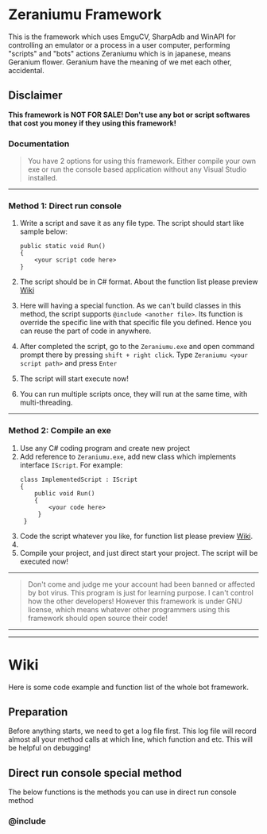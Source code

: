 # Zeraniumu Framework
This is the framework which uses EmguCV, SharpAdb and WinAPI for controlling an emulator or a process in a user computer, performing "scripts" and "bots" actions
Zeraniumu which is in japanese, means Geranium flower. Geranium have the meaning of we met each other, accidental.

## Disclaimer
**This framework is NOT FOR SALE! Don't use any bot or script softwares that cost you money if they using this framework!**

### Documentation
> You have 2 options for using this framework. Either compile your own exe or run the console based application without any Visual Studio installed.

---
### Method 1: Direct run console
1. Write a script and save it as any file type. The script should start like sample below:

    ```
    public static void Run()
    {
        <your script code here>
    }
    ```

2. The script should be in C# format. About the function list please preview [Wiki](#wiki)
3. Here will having a special function. As we can't build classes in this method, the script supports `@include <another file>`. Its function is override the specific line with that specific file you defined. Hence you can reuse the part of code in anywhere.
4. After completed the script, go to the `Zeraniumu.exe` and open command prompt there by pressing `shift + right click`. Type `Zeraniumu <your script path>` and press `Enter`
5. The script will start execute now!
6. You can run multiple scripts once, they will run at the same time, with multi-threading.
---
### Method 2: Compile an exe
1. Use any C# coding program and create new project
2. Add reference to `Zeraniumu.exe`, add new class which implements interface `IScript`. For example: 
   ```
   class ImplementedScript : IScript 
   { 
       public void Run() 
       { 
           <your code here> 
        } 
    }
    ```
3. Code the script whatever you like, for function list please preview [Wiki](#wiki).
4. 
5. Compile your project, and just direct start your project. The script will be executed now!
---
> Don't come and judge me your account had been banned or affected by bot virus. This program is just for learning purpose. I can't control how the other developers! However this framework is under GNU license, which means whatever other programmers using this framework should open source their code!
---
---
# Wiki
Here is some code example and function list of the whole bot framework.
## Preparation
Before anything starts, we need to get a log file first. This log file will record almost all your method calls at which line, which function and etc. This will be helpful on debugging!
## Direct run console special method
The below functions is the methods you can use in direct run console method
### @include <script file name>
This line will replaced with the file name you mention and reusable. Put it at the line you need to be override with the code in another file.
> Example:
```
@include anotherScript.txt
```
### @using <namespace>
This line will be replaced with normal C# using, current limitation will be only supporting the dll which is same name with namespace.
Will be upgraded to more flexible for this, but need time as I'm not quite free
> Example：
```
@using System.Threading;
```
### SharedBag
This class should be used to share resources between different asynchronized running scripts. However use it carefully as this might making the scripts running into trouble! The data stored is with thread-safe dictionary provided by Microsoft hence you don't need to worry about thread problem, just need to make sure the scripts able to get what they need in the right time!
> Example:
```
SharedBag.SaveValue("PublicInteger", 10);//Create new value
SharedBag.SaveValue("PublicInteger", 30);//Modify Value
SharedBag.GetValue<int>("PublicInteger");//Get value as int
SharedBag.DeleteValue<int>("PublicInteger");//Delete value and receive it's last result
```

---
## Log
> Example:
```
var logger = new Log();
```
Here you can add a richtextbox for showing some 'non-private' logs to let users know what is going on in the script.
> Example:
```
var logger = new Log(richTextBox1);
```
** *now, we get our log file done. We have to attach this log file to controller before we really use it.* **

After attached, you can use the functions below!

### WriteLog
Write a public log which will shows in the richtextbox, if setted. If not setted it will shows in Console. The log will be written into log file too!
> Example:
```
logger.WriteLog("Some logs with green color!", Color.Green);

logger.WriteLog("Some logs with default color!");
```

### WritePrivateLog
Write a log to log file ONLY.
> Example:
```
logger.WritePrivateLog("You can only see me in file!");
```

> The logs will be written in a fixed format:\
[23:18:27]: [SetLogPath|60]: Log Path Setted: Profile\Bot\Log\2020_10_15_23_18_27.log\
which will be [time]: [caller|line number]: Log

---
# Controller
We need to prepare the `Controller` for controlling your target. Here we have two default controllers which is `EmulatorController` and `ProcessController`. 

Here are some shared functions which both controller have.

### PrepairOCR
Prepair OCR traineddata. As we use EmguCV, our OCR will use Tesseract. Here the trainneddata will be automatically downloaded from gitub.
> Example:
```
core.PrepairOCR("eng");
```
### Screenshot
We will need to get the screenshot for processing like find image or colors.
> Example:
```
var iimagedata = core.Screenshot();
```
---

## EmulatorController
> Example:
```
var core = new EmulatorController(logger); //Attach log to the emulator controller
```
You may add a panel for docking the emulator inside it to prevent user's dirty hand affected script running.
> Example:
```
var core = new EmulatorController(logger, panel1);//Attach log and dock panel to emulator controller
```
### StartEmulator
After attaching the controller, we can now start our detected emulator installed in PC. It will automatically find already started emulator too.
> Example:
```
core.StartEmulator();
```
### ConnectEmulator
While starting the emulator, we have to hook with our emulator, like adb, minitouch and etc.
> Example:
```
core.ConnectEmulator();
```

### Dock
If we had attached the dock panel above， we can now call this function to dock our emulator inside the panel.
> Example:
```
core.Dock();
```

### Undock
If we want to undock the emulator from panel, just call this function.
> Example:
```
core.UnDock();
```

### GameIsForeground
We can check our game is at foreground or not by calling this function. Return true if yes and false if no.
> Example:
```
var booleanValue = core.GameIsForeground("com.package.name");
```
### StartGame
If we checked our game is not at foreground, we might need to start the game. You can use this adb command to get the game's activity name and package name: `dumpsys window windows | find /I 'mCurrentFocus'`
> Example:
```
core.StartGame("com.package.name", "com.activity.name");
```

### KillGame
We might need to exit the game sometimes.
> Example:
```
core.KillGame("com.package.name");
```

### Tap
Sending tap to emulator. The point won't really accurate, it will contains some random to avoid bot detection.
> Example:
```
core.Tap(new Point(0,0));
```
### Swipe
Sending swipe from one location to another in emulator. The swipe will not be perfect to avoid bot detection.
> Example:
```
core.Swipe(new Point(0,0), new Point(100,100), 3000);
//Swipe from point 0,0 to 100, 100 in 3 seconds
```
### LongTap
Sending a long touch to emulator. The point won't be accurate to avoid bot detection.
> Example:
```
core.LongTap(new Point(0,0), 3000);
//Send a long tap on point 0,0 with 3 seconds
```
### SendText
Send a sentence or text to emulator. This function will simulate a person using somekind of dictionary keyboard typing to avoid bot detection.
```
core.SendText("A long long text!");
```

### Hide System Bar
Use this to hide the android's top system bar
```
core.CloseSystemBar();
```

### Show System Bar
Use this to show the android's top system bar back
```
core.OpenSystemBar();
```

### Open Play Store
Use this to open spefific application download page from playstore.
```
core.OpenPlayStore("com.package.name");
```

### Settings
Here is some settings can be used in EmulatorController
| Setting               | Default                             | Type                       | Decription                                                                                                                                       |
|-----------------------|-------------------------------------|----------------------------|--------------------------------------------------------------------------------------------------------------------------------------------------|
| ResizeScreenshot      | true                                | bool                       | Check if the framework should crop the captured image to prefered size. Usefull in different situation to switch crop the image or not doing so. |
| EmulatorCaptureMethod | EmulatorCaptureMethod.WinApiCapture | enum EmulatorCaptureMethod | Define how the framework capture screenshots. Change this if you get a black image.                                                              |
| TapScale              | 1                                   | double                     | Scale up or down the tap position. Will be usefull in some devices or emulators                                                                  |
| MinitouchPath  | adb\minitouch | string | The minitouch file location. By default this no need changes as the zip in release contains it.                              |
| AdbPath        | adb           | string | The adb file path. By default this no need changes as the zip in release contains it.                                        |
| KeepBackground | true          | bool   | Used to check if we need to kept the bot running on background. Used for multiple purpose like capturing screenshots and etc |

---
---
## ProcessController
Above controller will only communicate with android emulators. If we need communicate with other processes, we should use this. However `ProcessController` is always not recommanded as games or application able to scan what application is running in background, which might easily get caught!
> Example:
```
var core = new ProcessController(logger, "path to your process installed", "the process name", "optional startup arguments"); //Attach log to the process controller
```

### StartProcess
Start the process and attach it with our bot.
> Example:
```
core.StartProcess();
```
### KillProcess
Kill the attached process. If no process is attached, this will do nothing!
> Example:
```
core.KillProcess();
```

### Check Process Alive
Check if attached process is still responding or alive (Haven't get killed)
> Example:
```
var booleanValue = core.ProcessAlive();
```

### LeftClick
Send left click. This will 'hijack' our lovely user's mouse cursor! Will automatically add randoms to avoid bot detecton.
> Example:
```
core.LeftClick(new Point(location));
```

### RightClick
Send right click. This will 'hijack' our lovely user's mouse cursor! Will automatically add randoms to avoid bot detecton.
> Example:
```
core.RightClick(new Point(location));
```

### DoubleClick
Send double click (left click). This will 'hijack' our lovely user's mouse cursor! Will automatically add randoms to avoid bot detecton.
> Example:
```
core.DoubleClick(new Point(location));
```

### MoveMouse
Move mouse to specific location. This will 'hijack' our lovely user's mouse cursor! Will automatically add randoms to avoid bot detecton.
> Example:
```
core.MoveMouse(new Point(location));
```

### HoldLeft
Hold left button (Click down but no up). This have to use with MoveMouse as here you can't set the location to start hold left click.
> Example:
```
core.HoldLeft();
```

### ReleaseLeft
Release holded left button. You can add `Delay.Wait` and `MoveMouse` for dragging
> Example:
```
core.ReleaseLeft();
```

### HoldRight
Hold right button (Click down but no up). This have to use with MoveMouse as here you can't set the location to start hold right click.
> Example:
```
core.HoldRight();
```
### ReleaseRight
Release holded right button. You can add `Delay.Wait` and `MoveMouse` for dragging
> Example:
```
core.ReleaseRight();
```

### KeyboardPress
Press specific button but not releasing it.
> Example:
```
core.KeyboardPress(VirtualKeyCode.SPACE); //Press down spacebar button
```

### KeyboardRelease
Release keyboard press
> Example:
```
core.KeyboardRelease(VirtualKeyCode.SPACE); //Release previous spacebar button
```

### GetIntPtr
Get hWnd of process for setting up no mouse move clicks
> Example:
```
//Get default process.MainWindowHandle
var mainhWnd = core.GetIntPtr;
//Get deeper child hWnd from MainWindowHandle
mainhWnd = core.GetIntPtr("className", "string.Empty", main);
```

### GetChildrenPtrs
Get all child hWnd in the parent hWnd, return IEnumerable<IntPtr> 
> Example:
```
var listhWnd = core.GetChildrenPtrs(mainhWnd);
```

### SetIntPtr
Set the click will pass to the hWnd if ClickMethod is WinAPI
> Example:
```
core.SetIntPtr(mainhWnd);
```

### KeyboardType
Simulates keyboard typing
> Example:
```
core.KeyboardType("A sentence here");
```

### BlockInput
Lock user's mouse and keyboard. User can press `CTRL+ALT+DEL` to unlock
> Example:
```
core.BlockInput();
```

### Dispose
Unlock user's mouse and keyboard
> Example:
```
core.Dispose();
```

### Settings
Here is some settings can be used for the ProcessController to execute it's job.

| Setting       | Default                   | Type               | Decription                                                                                                                                                           |
|---------------|---------------------------|--------------------|----------------------------------------------------------------------------------------------------------------------------------------------------------------------|
| ClickScale    | 1                         | double             | It is used to scale up while clicking. Some devices might need to scale up or down to get it's click at the right position                                           |
| CaptureMethod | CaptureMethod.GDIPlus     | enum CaptureMethod | It is used to define how the framework should capture a screenshot. Change this if you get a black screen!                                                           |
| ClickMethod   | ClickMethod.RealMouseMove | enum ClickMethod   | You can choose how the framework performs its clicks. Using WinAPI or the real mouse moving for clicks. WinAPI can used for background however won't works everytime |

---
---
## Screenshot
The images are all in class `ScreenShot` by default. It contains EmguCV Image processing inside which is now packed nicely for easy usage.

### FindImage
After we get our screenshot, we might need to find image template. 
> Example: 
```
var listofpoints = iimagedata.FindImage(new ScreenShot("path\to\template.png", logger, xmlFile: false), true, 0.8);
if(listofpoints.Count() > 1) //Image match found
{
    //Bla bla bla
}
else
{
    //Not found
}
```

### Crop
Crop the image to smaller. Returns IImageData, which actually is Sceeenshot
> Example:
```
iimagedata.Crop(new Rectangle(0, 0, 10, 10));
//Crop image from point 0, 0 with width 10 and height 10
```

### ColorMatch
Check if the point is specific color
> Example:
```
var booleanValue = iimagedata.ColorMatch(new Point(165, 49), Color.FromArgb(11,5,27), 0.9);
```

### GetColor
Get the color of the point
> Example:
```
var color = iimagedata.GetColor(new Point(30, 30));
//Get color from point 30, 30
```

### FindColor
Find color exist in specific area of the image
> Example:
```
var colorLocation = iimagedata.FindColor(new Rectangle(80, 80, 100, 100), Color.Red, 0.8);
//Check area starts from point 80, 80 with width 100 and height 100 have red color. Match radius 0.8
```

### SaveXml
Save the image to xml format file
> Example
```
iimagedata.SaveXml("image.xml");
```

### SaveFile
Save the image to normal image
> Example:
```
iimagedata.SaveFile("image.png");
```

### ToBitmap
Convert the image to bitmap
> Example:
```
var bmp = iimagedata.ToBitmap();
```

### OCR
Recoginize text from image. Make sure you cropped the image which left the text area first before entering here! You should `prepareOCR` first in the controller before you can use this function.
> Example:
```
var text = iimagedata.OCR(core);
```

### Moved
Detect if the image have something moved. Return true if yes, else false.
> Example:
```
var lastimage = core.Screenshot();
if((iimagedata as Screenshot).Moved(lastimage))
{
    //Something moved
}
```


---
# RoadMap

Current supported emulators:
- [x] MEmu
- [ ] Nox
- [ ] Bluestack
- [ ] Droid4X
- [ ] ITools

> If any other emulators needed to be supported, let me know!

Buy me a cup of tea: <a href="https://paypal.me/PoH98?locale.x=en_US" rel="some text">Paypal</a>
